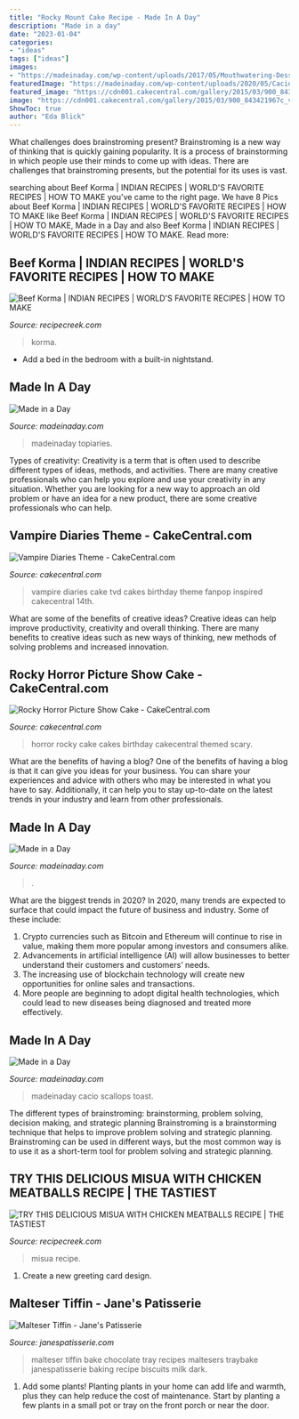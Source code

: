 ```yaml
---
title: "Rocky Mount Cake Recipe - Made In A Day"
description: "Made in a day"
date: "2023-01-04"
categories:
- "ideas"
tags: ["ideas"]
images:
- "https://madeinaday.com/wp-content/uploads/2017/05/Mouthwatering-Desserts-Treats.jpg"
featuredImage: "https://madeinaday.com/wp-content/uploads/2020/05/Cacio-home-2.jpg"
featured_image: "https://cdn001.cakecentral.com/gallery/2015/03/900_843421967c_vampire-diaries-theme.jpg"
image: "https://cdn001.cakecentral.com/gallery/2015/03/900_843421967c_vampire-diaries-theme.jpg"
ShowToc: true
author: "Eda Blick"
---
```



What challenges does brainstroming present?
Brainstroming is a new way of thinking that is quickly gaining popularity. It is a process of brainstorming in which people use their minds to come up with ideas. There are challenges that brainstroming presents, but the potential for its uses is vast.

	

		
searching about Beef Korma | INDIAN RECIPES | WORLD&#039;S FAVORITE RECIPES | HOW TO MAKE you've came to the right page. We have 8 Pics about Beef Korma | INDIAN RECIPES | WORLD&#039;S FAVORITE RECIPES | HOW TO MAKE like Beef Korma | INDIAN RECIPES | WORLD&#039;S FAVORITE RECIPES | HOW TO MAKE, Made in a Day and also Beef Korma | INDIAN RECIPES | WORLD&#039;S FAVORITE RECIPES | HOW TO MAKE. Read more:
		
    
## Beef Korma | INDIAN RECIPES | WORLD&#039;S FAVORITE RECIPES | HOW TO MAKE

<img loading=lazy src="https://www.recipecreek.com/wp-content/uploads/2020/07/1593917389_maxresdefault.jpg" onerror="this.onerror=null;this.src='https://tse3.mm.bing.net/th?id=OIP.hlRQKcV727kU7pgiGjvtqgHaEK&amp;pid=15.1';" alt="Beef Korma | INDIAN RECIPES | WORLD&#039;S FAVORITE RECIPES | HOW TO MAKE">

_Source: recipecreek.com_

>korma. 

	

- Add a bed in the bedroom with a built-in nightstand.

    
## Made In A Day

<img loading=lazy src="https://madeinaday.com/wp-content/uploads/2017/01/Fur-heart-home.jpg" onerror="this.onerror=null;this.src='https://tse3.mm.bing.net/th?id=OIP.-6TO-Z_u4XOc6GfT9bJo-AHaLH&amp;pid=15.1';" alt="Made in a Day">

_Source: madeinaday.com_

>madeinaday topiaries. 

	

Types of creativity:
Creativity is a term that is often used to describe different types of ideas, methods, and activities. There are many creative professionals who can help you explore and use your creativity in any situation. Whether you are looking for a new way to approach an old problem or have an idea for a new product, there are some creative professionals who can help.

    
## Vampire Diaries Theme - CakeCentral.com

<img loading=lazy src="https://cdn001.cakecentral.com/gallery/2015/03/900_843421967c_vampire-diaries-theme.jpg" onerror="this.onerror=null;this.src='https://tse3.mm.bing.net/th?id=OIP.orQx709TtqbJonjtaKbJrAHaGc&amp;pid=15.1';" alt="Vampire Diaries Theme - CakeCentral.com">

_Source: cakecentral.com_

>vampire diaries cake tvd cakes birthday theme fanpop inspired cakecentral 14th. 

	

What are some of the benefits of creative ideas?
Creative ideas can help improve productivity, creativity and overall thinking. There are many benefits to creative ideas such as new ways of thinking, new methods of solving problems and increased innovation.

    
## Rocky Horror Picture Show Cake - CakeCentral.com

<img loading=lazy src="https://cdn001.cakecentral.com/gallery/2015/03/900_8670559uWX_rocky-horror-picture-show-cake.jpg" onerror="this.onerror=null;this.src='https://tse2.mm.bing.net/th?id=OIP.MywIOgEt-qNHqidzdEsk6QHaL3&amp;pid=15.1';" alt="Rocky Horror Picture Show Cake - CakeCentral.com">

_Source: cakecentral.com_

>horror rocky cake cakes birthday cakecentral themed scary. 

	

What are the benefits of having a blog?
One of the benefits of having a blog is that it can give you ideas for your business. You can share your experiences and advice with others who may be interested in what you have to say. Additionally, it can help you to stay up-to-date on the latest trends in your industry and learn from other professionals.

    
## Made In A Day

<img loading=lazy src="https://madeinaday.com/wp-content/uploads/2017/05/Mouthwatering-Desserts-Treats.jpg" onerror="this.onerror=null;this.src='https://tse1.mm.bing.net/th?id=OIP.jlw9AbvvF6KV57SgfMoPZAHaNr&amp;pid=15.1';" alt="Made in a Day">

_Source: madeinaday.com_

>. 

	

What are the biggest trends in 2020?
In 2020, many trends are expected to surface that could impact the future of business and industry. Some of these include:
1. Crypto currencies such as Bitcoin and Ethereum will continue to rise in value, making them more popular among investors and consumers alike.
2. Advancements in artificial intelligence (AI) will allow businesses to better understand their customers and customers’ needs.
3. The increasing use of blockchain technology will create new opportunities for online sales and transactions. 
4. More people are beginning to adopt digital health technologies, which could lead to new diseases being diagnosed and treated more effectively.

    
## Made In A Day

<img loading=lazy src="https://madeinaday.com/wp-content/uploads/2020/05/Cacio-home-2.jpg" onerror="this.onerror=null;this.src='https://tse4.mm.bing.net/th?id=OIP.HlK3CR2IDFEuOn6J7D_ltAHaLH&amp;pid=15.1';" alt="Made in a Day">

_Source: madeinaday.com_

>madeinaday cacio scallops toast. 

	

The different types of brainstroming: brainstorming, problem solving, decision making, and strategic planning
Brainstroming is a brainstorming technique that helps to improve problem solving and strategic planning. Brainstroming can be used in different ways, but the most common way is to use it as a short-term tool for problem solving and strategic planning.

    
## TRY THIS DELICIOUS MISUA WITH CHICKEN MEATBALLS RECIPE | THE TASTIEST

<img loading=lazy src="https://www.recipecreek.com/wp-content/uploads/2020/07/1593947150_maxresdefault.jpg" onerror="this.onerror=null;this.src='https://tse3.mm.bing.net/th?id=OIP.KM9jpdsmEibs67vDLhVaHQHaEK&amp;pid=15.1';" alt="TRY THIS DELICIOUS MISUA WITH CHICKEN MEATBALLS RECIPE | THE TASTIEST">

_Source: recipecreek.com_

>misua recipe. 

	

1. Create a new greeting card design.

    
## Malteser Tiffin - Jane&#039;s Patisserie

<img loading=lazy src="https://www.janespatisserie.com/wp-content/uploads/2017/08/IMG_2584.jpg" onerror="this.onerror=null;this.src='https://tse3.mm.bing.net/th?id=OIP.5qTAt3BnvXdrcNciIRE7RQHaLH&amp;pid=15.1';" alt="Malteser Tiffin - Jane&#039;s Patisserie">

_Source: janespatisserie.com_

>malteser tiffin bake chocolate tray recipes maltesers traybake janespatisserie baking recipe biscuits milk dark. 

	

1. Add some plants! Planting plants in your home can add life and warmth, plus they can help reduce the cost of maintenance. Start by planting a few plants in a small pot or tray on the front porch or near the door.

